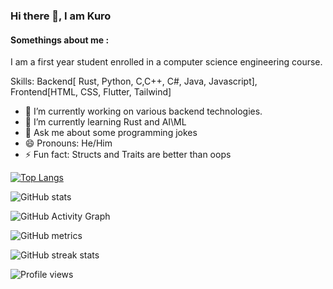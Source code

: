 ### Hi there 👋, I am Kuro
#### Somethings about me :
I am a first year student enrolled in a computer science engineering course. 

Skills: Backend[ Rust, Python, C,C++, C#, Java, Javascript], Frontend[HTML, CSS, Flutter, Tailwind]

- 🔭 I’m currently working on various backend technologies. 
- 🌱 I’m currently learning Rust and AI\ML 
- 💬 Ask me about some programming jokes 
- 😄 Pronouns: He/Him 
- ⚡ Fun fact: Structs and Traits are better than oops 


[![Top Langs](https://github-readme-stats.vercel.app/api/top-langs/?username=kuroakumanoir)](https://github.com/anuraghazra/github-readme-stats)

![GitHub stats](https://github-readme-stats.vercel.app/api?username=kuroakumanoir&show_icons=true)  

![GitHub Activity Graph](https://activity-graph.herokuapp.com/graph?username=kuroakumanoir)  

![GitHub metrics](https://metrics.lecoq.io/kuroakumanoir)  

![GitHub streak stats](https://streak-stats.demolab.com/?user=kuroakumanoir)  

![Profile views](https://gpvc.arturio.dev/kuroakumanoir)  
